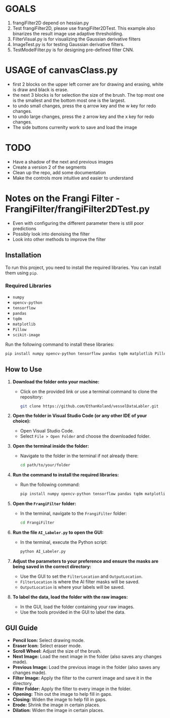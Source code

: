 # GOALS
1. frangiFilter2D depend on hessian.py
2. Test frangiFilter2D, please use frangiFilter2DTest. This example also binarizes the result image use adaptive thresholding.
3. FilterVisual.py is for visualizing the Gaussian derivative filters
4. ImageTest.py is for testing Gaussian derivative filters.
5. TestModelFilter.py is for designing pre-defined filter CNN.

# USAGE of canvasClass.py
* first 2 blocks on the upper left corner are for drawing and erasing, white is draw and black is erase.
* the next 3 blocks is for selection the size of the brush. The top most one is the smallest and the bottom most one is the largest.
* to undo small changes, press the q arrow key and the w key for redo changes.
* to undo large changes, press the z arrow key and the x key for redo changes.
* The side buttons currenlty work to save and load the image

# TODO
* Have a shadow of the next and previous images
* Create a version 2 of the segments
* Clean up the repo, add some documentation
* Make the controls more intuitive and easier to understand

# Notes on the Frangi Filter - FrangiFilter/frangiFilter2DTest.py
* Even with configuring the different parameter there is still poor predictions
* Possibly look into denoising the filter
* Look into other methods to improve the filter

## Installation
To run this project, you need to install the required libraries. You can install them using `pip`.

### Required Libraries
- `numpy`
- `opencv-python`
- `tensorflow`
- `pandas`
- `tqdm`
- `matplotlib`
- `Pillow`
- `scikit-image`

Run the following command to install these libraries:
```sh
pip install numpy opencv-python tensorflow pandas tqdm matplotlib Pillow scikit-image
```

## How to Use

1. **Download the folder onto your machine:**

    - Click on the provided link or use a terminal command to clone the repository:
      ```sh
      git clone https://github.com/EthanKoland/vesselDataLabler.git
      ```

2. **Open the folder in Visual Studio Code (or any other IDE of your choice):**

    - Open Visual Studio Code.
    - Select `File > Open Folder` and choose the downloaded folder.



3. **Open the terminal inside the folder:**

    - Navigate to the folder in the terminal if not already there:
      ```sh
      cd path/to/your/folder
      ```

4. **Run the command to install the required libraries:**

    - Run the following command:
      ```sh
      pip install numpy opencv-python tensorflow pandas tqdm matplotlib Pillow scikit-image
      ```

6. **Open the `FrangiFilter` folder:**

    - In the terminal, navigate to the `FrangiFilter` folder:
      ```sh
      cd FrangiFilter
      ```

7. **Run the file `AI_Labeler.py` to open the GUI:**

    - In the terminal, execute the Python script:
      ```sh
      python AI_Labeler.py
      ```

8. **Adjust the parameters to your preference and ensure the masks are being saved in the correct directory:**

    - Use the GUI to set the `FilterLocation` and `OutputLocation`.
    - `FilterLocation` is where the AI filter masks will be saved.
    - `OutputLocation` is where your labels will be saved.

9. **To label the data, load the folder with the raw images:**

    - In the GUI, load the folder containing your raw images.
    - Use the tools provided in the GUI to label the data.

## GUI Guide

- **Pencil Icon:** Select drawing mode.
- **Eraser Icon:** Select eraser mode.
- **Scroll Wheel:** Adjust the size of the brush.
- **Next Image:** Load the next image in the folder (also saves any changes made).
- **Previous Image:** Load the previous image in the folder (also saves any changes made).
- **Filter Image:** Apply the filter to the current image and save it in the directory.
- **Filter Folder:** Apply the filter to every image in the folder.
- **Opening:** Thin out the image to help fill in gaps.
- **Closing:** Widen the image to help fill in gaps.
- **Erode:** Shrink the image in certain places.
- **Dilation:** Widen the image in certain places.
